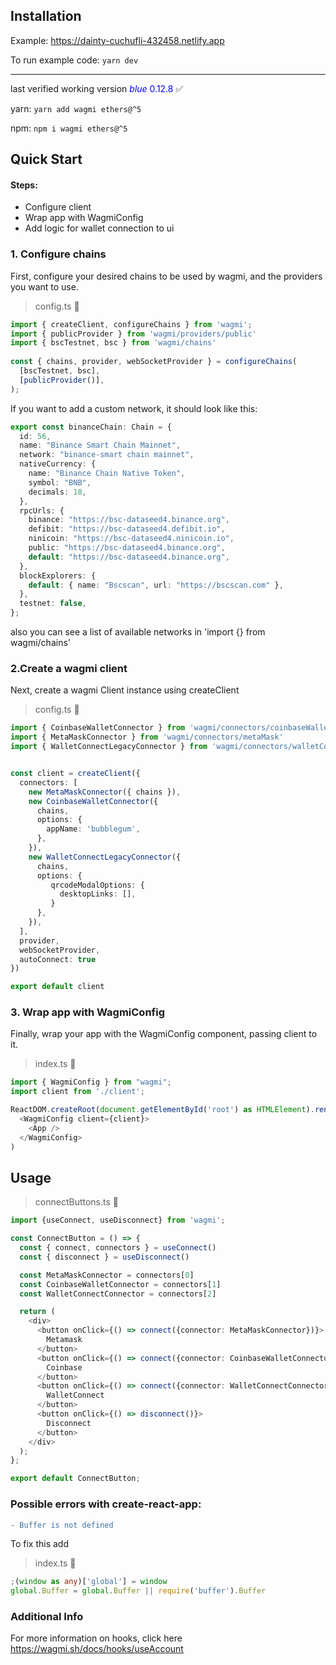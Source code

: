 ## Installation
Example: https://dainty-cuchufli-432458.netlify.app

To run example code: ```yarn dev```

----------------------------------

last verified working version <span style="color:blue">*blue* 0.12.8</span> ✅

yarn: 
```yarn add wagmi ethers@^5```

npm:
```npm i wagmi ethers@^5```

## Quick Start

#### Steps:
- Configure client
- Wrap app with WagmiConfig
- Add logic for wallet connection to ui

### 1. Configure chains
   
First, configure your desired chains to be used by wagmi, and the providers you want to use.

> config.ts 🔵

```typescript
import { createClient, configureChains } from 'wagmi';
import { publicProvider } from 'wagmi/providers/public'
import { bscTestnet, bsc } from 'wagmi/chains'
 
const { chains, provider, webSocketProvider } = configureChains(
  [bscTestnet, bsc],
  [publicProvider()],
);
```

If you want to add a custom network, it should look like this:

```typescript
export const binanceChain: Chain = {
  id: 56,
  name: "Binance Smart Chain Mainnet",
  network: "binance-smart chain mainnet",
  nativeCurrency: {
    name: "Binance Chain Native Token",
    symbol: "BNB",
    decimals: 18,
  },
  rpcUrls: {
    binance: "https://bsc-dataseed4.binance.org",
    defibit: "https://bsc-dataseed4.defibit.io",
    ninicoin: "https://bsc-dataseed4.ninicoin.io",
    public: "https://bsc-dataseed4.binance.org",
    default: "https://bsc-dataseed4.binance.org",
  },
  blockExplorers: {
    default: { name: "Bscscan", url: "https://bscscan.com" },
  },
  testnet: false,
};
```

also you can see a list of available networks in 'import {} from wagmi/chains'

### 2.Create a wagmi client

Next, create a wagmi Client instance using createClient

> config.ts 🔵

```typescript
import { CoinbaseWalletConnector } from 'wagmi/connectors/coinbaseWallet'
import { MetaMaskConnector } from 'wagmi/connectors/metaMask'
import { WalletConnectLegacyConnector } from 'wagmi/connectors/walletConnectLegacy'


const client = createClient({
  connectors: [
    new MetaMaskConnector({ chains }),
    new CoinbaseWalletConnector({
      chains,
      options: {
        appName: 'bubblegum',
      },
    }),
    new WalletConnectLegacyConnector({
      chains,
      options: {
         qrcodeModalOptions: {
           desktopLinks: [],
         }
      },
    }),
  ],
  provider,
  webSocketProvider,
  autoConnect: true
})

export default client
```

### 3. Wrap app with WagmiConfig
Finally, wrap your app with the WagmiConfig component, passing client to it.

> index.ts 🔵

```typescript jsx
import { WagmiConfig } from "wagmi";
import client from './client';

ReactDOM.createRoot(document.getElementById('root') as HTMLElement).render(
  <WagmiConfig client={client}>
    <App /> 
  </WagmiConfig>
)
```

## Usage

> connectButtons.ts 🔵

```typescript jsx
import {useConnect, useDisconnect} from 'wagmi';

const ConnectButton = () => {
  const { connect, connectors } = useConnect()
  const { disconnect } = useDisconnect()

  const MetaMaskConnector = connectors[0]
  const CoinbaseWalletConnector = connectors[1]
  const WalletConnectConnector = connectors[2]

  return (
    <div>
      <button onClick={() => connect({connector: MetaMaskConnector})}>
        Metamask
      </button>
      <button onClick={() => connect({connector: CoinbaseWalletConnector})}>
        Coinbase
      </button>
      <button onClick={() => connect({connector: WalletConnectConnector})}>
        WalletConnect
      </button>
      <button onClick={() => disconnect()}>
        Disconnect
      </button>
    </div>
  );
};

export default ConnectButton;
```

### Possible errors with create-react-app:
```diff
- Buffer is not defined
```

To fix this add
> index.ts 🔵

```typescript 
;(window as any)['global'] = window
global.Buffer = global.Buffer || require('buffer').Buffer
```

### Additional Info
For more information on hooks, click here https://wagmi.sh/docs/hooks/useAccount
